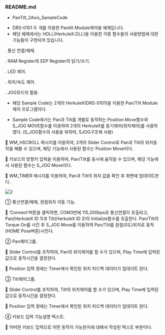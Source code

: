 ### README.md

- PanTilt_2Axis_SampleCode
* DRS-0101 두 개를 이용한 Pantilt Module제어용 예제입니다.
* 해당 예제에서는 HDLL(HerkuleX.DLL)을 이용한 각종 함수들의 사용방법에 대한 기능들이 구현되어 있습니다.

. 통신 연결/해제.

. RAM Register와 EEP Register의 읽기/쓰기.

. LED 제어.

. 위치/속도 제어.

. JOG모드의 활용.



-	해당 Sample Code는 2개의 HerkuleX(DRS-0101)을 이용한 Pan/Tilt Module 제어 프로그램이다.

-	Sample Code에서는 Pan과 Tilt를 개별로 동작하는 Position Move함수와 S_JOG MOVE함수를 이용하여 2개의 HerkuleX를 동기제어(위치제어)를 사용하였다. (S_JOG함수의 사용을 위하여, SJOG구조체 사용)

	WM_HSCROLL 메시지를 이용하여, 2개의 Slider Control로 Pan과 Tilt의 위치동작을 해볼 수 있으며, 해당 기능에서 사용된 함수는 Position Move이다.

	키보드의 방향키 입력을 이용하여, Pan/Tilt를 동시에 움직일 수 있으며, 해당 기능에서 사용된 함수는 S_JOG Move이다.

	WM_TIMER 메시지를 이용하여, Pan과 Tilt의 위치 값을 확인 후 화면에 업데이트한다. 

 ![2](https://user-images.githubusercontent.com/58063370/73432158-7fad5a00-4385-11ea-8627-876ed27db29a.png)


①	통신연결/해제, 원점위치 이동 기능.

	‘Connect’버튼을 클릭하면, COM3번에 115,200bps로 통신연결이 호출되고, Pan(HerkuleX ID 1)과 Tilt(HerkuleX ID 2)의 Initialize함수를 호출한다. Pan/Tilt의 Torque On를 시킨 후 S_JOG Move를 이용하여 Pan/Tilt를 원점(0도)위치로 동작(HOME Pose버튼)시킨다.

②	Pan제어그룹.

	Slider Control를 조작하여, Pan의 위치제어를 할 수가 있으며, Play Time에 입력된 값으로 동작시간을 결정한다.

	Position 입력 창에는 Timer에서 확인된 위치 피드백 데이터가 업데이트 된다.

③	Tilt제어그룹.

	Slider Control를 조작하여, Tilt의 위치제어를 할 수가 있으며, Play Time에 입력된 값으로 동작시간을 결정한다.

	Position 입력 창에는 Timer에서 확인된 위치 피드백 데이터가 업데이트 된다.

④	키보드 입력 기능설명 텍스트.

	어떠한 키보드 입력으로 어떤 동작이 가능한지에 대해서 작성된 텍스트 부분이다.

